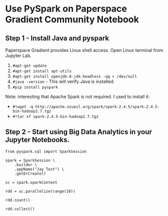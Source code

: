 # Use PySpark on Paperspace Gradient Community Notebook
## Step 1 - Install Java and pyspark
Paperspace Gradient provides Linux shell access. Open Linux terminal from Jupyter Lab. 
1. `#apt-get update`
2. `#apt-get install apt-utils`
3. `#apt-get install openjdk-8-jdk-headless -qq > /dev/null`
4. `#java -version` -  This will verify Java is installed.
5. `#pip install pyspark`

Note: interesting that Apache Spark is not required. I used to install it:
- `#!wget -q http://apache.osuosl.org/spark/spark-2.4.5/spark-2.4.5-bin-hadoop2.7.tgz`
- `#!tar xf spark-2.4.5-bin-hadoop2.7.tgz`

## Step 2 - Start using Big Data Analytics in your Jupyter Notebooks.
```
from pyspark.sql import SparkSession

spark = SparkSession \
    .builder \
    .appName("Jay Test") \
    .getOrCreate()
    
sc = spark.sparkContext

rdd = sc.parallelize(range(10))

rdd.count()

rdd.collect()
```
